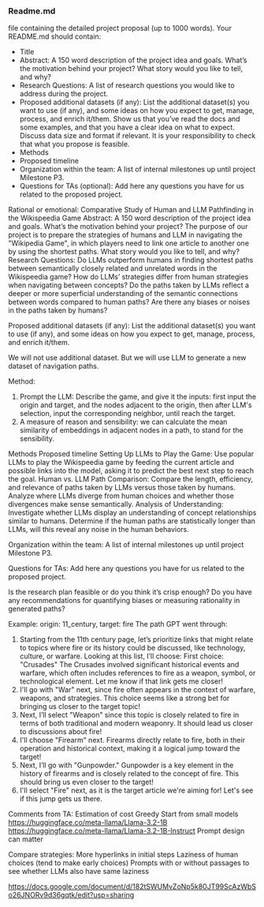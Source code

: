 ### Readme.md 

file containing the detailed project proposal (up to 1000 words). Your README.md should contain:
- Title
- Abstract: A 150 word description of the project idea and goals. What’s the motivation behind your project? What story would you like to tell, and why?
- Research Questions: A list of research questions you would like to address during the project.
- Proposed additional datasets (if any): List the additional dataset(s) you want to use (if any), and some ideas on how you expect to get, manage, process, and enrich it/them. Show us that you’ve read the docs and some examples, and that you have a clear idea on what to expect. Discuss data size and format if relevant. It is your responsibility to check that what you propose is feasible.
- Methods
- Proposed timeline
- Organization within the team: A list of internal milestones up until project Milestone P3.
- Questions for TAs (optional): Add here any questions you have for us related to the proposed project.

Rational or emotional: Comparative Study of Human and LLM Pathfinding in the Wikispeedia Game
Abstract: A 150 word description of the project idea and goals. 
What’s the motivation behind your project? 
The purpose of our project is to prepare the strategies of humans and LLM in navigating the "Wikipedia Game", in which players need to link one article to another one by using the shortest paths. 
What story would you like to tell, and why? 
Research Questions: 
Do LLMs outperform humans in finding shortest paths between semantically closely related and unrelated words in the Wikispeedia game?
How do LLMs’ strategies differ from human strategies when navigating between concepts?
Do the paths taken by LLMs reflect a deeper or more superficial understanding of the semantic connections between words compared to human paths?
Are there any biases or noises in the paths taken by humans?

Proposed additional datasets (if any): List the additional dataset(s) you want to use (if any), and some ideas on how you expect to get, manage, process, and enrich it/them. 

We will not use additional dataset. But we will use LLM to generate a new dataset of navigation paths.

Method: 
1. Prompt the LLM: Describe the game, and give it the inputs: first input the origin and target, and the nodes adjacent to the origin, then after LLM's selection, input the corresponding neighbor, until reach the target. 
2. A measure of reason and sensibility: we can calculate the mean similarity of embeddings in adjacent nodes in a path, to stand for the sensibility. 

Methods Proposed timeline 
Setting Up LLMs to Play the Game: Use popular LLMs to play the Wikispeedia game by feeding the current article and possible links into the model, asking it to predict the best next step to reach the goal.
Human vs. LLM Path Comparison: Compare the length, efficiency, and relevance of paths taken by LLMs versus those taken by humans. Analyze where LLMs diverge from human choices and whether those divergences make sense semantically.
Analysis of Understanding: Investigate whether LLMs display an understanding of concept relationships similar to humans. Determine if the human paths are statistically longer than LLMs, will this reveal any noise in the human behaviors.


Organization within the team: A list of internal milestones up until project Milestone P3. 

Questions for TAs: Add here any questions you have for us related to the proposed project.

Is the research plan feasible or do you think it’s crisp enough?
Do you have any recommendations for quantifying biases or measuring rationality in generated paths?


Example: 
origin: 11_century, target: fire
The path GPT went through: 
1. Starting from the 11th century page, let’s prioritize links that might relate to topics where fire or its history could be discussed, like technology, culture, or warfare.
Looking at this list, I’ll choose:
First choice: "Crusades"
The Crusades involved significant historical events and warfare, which often includes references to fire as a weapon, symbol, or technological element.
Let me know if that link gets me closer!
2. I'll go with "War" next, since fire often appears in the context of warfare, weapons, and strategies.
This choice seems like a strong bet for bringing us closer to the target topic!
3. Next, I’ll select "Weapon" since this topic is closely related to fire in terms of both traditional and modern weaponry. It should lead us closer to discussions about fire!
4. I'll choose "Firearm" next. Firearms directly relate to fire, both in their operation and historical context, making it a logical jump toward the target!
5. Next, I’ll go with "Gunpowder." Gunpowder is a key element in the history of firearms and is closely related to the concept of fire. This should bring us even closer to the target!
6. I'll select "Fire" next, as it is the target article we're aiming for! Let's see if this jump gets us there.





Comments from TA:
Estimation of cost
Greedy
Start from small models
https://huggingface.co/meta-llama/Llama-3.2-1B
https://huggingface.co/meta-llama/Llama-3.2-1B-Instruct
Prompt design can matter

Compare strategies:
More hyperlinks in initial steps
Laziness of human choices (tend to make early choices)
Prompts with or without passages to see whether LLMs also have same laziness

https://docs.google.com/document/d/182tSWUMvZoNp5k80JT99ScAzWbSo26JNORv9d36gqtk/edit?usp=sharing
